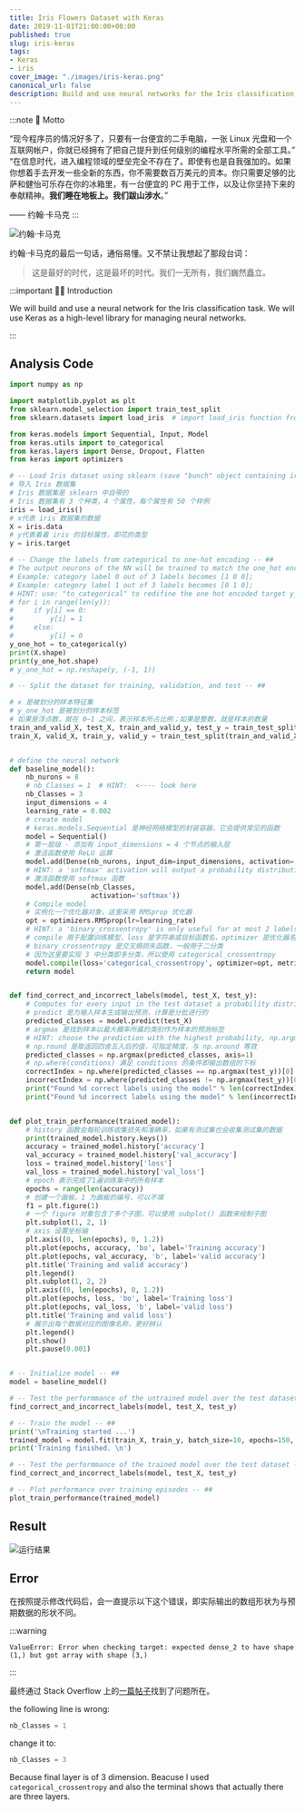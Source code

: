 ```yaml
---
title: Iris Flowers Dataset with Keras
date: 2019-11-01T21:00:00+08:00
published: true
slug: iris-keras
tags:
- Keras
- iris
cover_image: "./images/iris-keras.png"
canonical_url: false
description: Build and use neural networks for the Iris classification task via Keras.
---
```


:::note 📕 Motto

“现今程序员的情况好多了，只要有一台便宜的二手电脑，一张 Linux 光盘和一个互联网帐户，你就已经拥有了把自己提升到任何级别的编程水平所需的全部工具。”
“在信息时代，进入编程领域的壁垒完全不存在了。即使有也是自我强加的。如果你想着手去开发一些全新的东西，你不需要数百万美元的资本。你只需要足够的比萨和健怡可乐存在你的冰箱里，有一台便宜的 PC 用于工作，以及让你坚持下来的奉献精神。**我们睡在地板上。我们跋山涉水**。”

—— 约翰·卡马克
:::

![约翰·卡马克](https://www.notion.so/image/https%3A%2F%2Fs3-us-west-2.amazonaws.com%2Fsecure.notion-static.com%2F2525e1a9-f207-4a2d-aa09-b686fb0a840c%2FUntitled.png?table=block&id=e467688b-ac44-4528-a25d-d5b47973be0e&spaceId=77b9deb7-cc8a-4bc2-82c7-73fdf2893565&width=660&userId=&cache=v2)

约翰·卡马克的最后一句话，通俗易懂。又不禁让我想起了那段台词：

> 这是最好的时代，这是最坏的时代。我们一无所有，我们巍然矗立。

:::important 🙋‍♂️ Introduction

We will build and use a neural network for the Iris classification task. We will use Keras as a high-level library for managing neural networks.

:::

## Analysis Code

```python
import numpy as np

import matplotlib.pyplot as plt
from sklearn.model_selection import train_test_split
from sklearn.datasets import load_iris  # import load_iris function from datasets module

from keras.models import Sequential, Input, Model
from keras.utils import to_categorical
from keras.layers import Dense, Dropout, Flatten
from keras import optimizers

# -- Load Iris dataset using sklearn (save "bunch" object containing iris dataset and its attributes) -- ##
# 导入 Iris 数据集
# Iris 数据集是 sklearn 中自带的
# Iris 数据集有 3 个种类，4 个属性，每个属性有 50 个样例
iris = load_iris()
# x代表 iris 数据集的数据
X = iris.data
# y代表着着 iris 的目标属性，即花的类型
y = iris.target

# -- Change the labels from categorical to one-hot encoding -- ##
# The output neurons of the NN will be trained to match the one_hot encoded array
# Example: category label 0 out of 3 labels becomes [1 0 0];
# Example: category label 1 out of 3 labels becomes [0 1 0];
# HINT: use: "to_categorical" to redifine the one hot encoded target y_one_hot using the original y.
# for i in range(len(y)):
#     if y[i] == 0:
#         y[i] = 1
#     else:
#         y[i] = 0
y_one_hot = to_categorical(y)
print(X.shape)
print(y_one_hot.shape)
# y_one_hot = np.reshape(y, (-1, 1))

# -- Split the dataset for training, validation, and test -- ##

# x 是被划分的样本特征集
# y_one_hot 是被划分的样本标签
# 如果是浮点数，就在 0~1 之间，表示样本所占比例；如果是整数，就是样本的数量
train_and_valid_X, test_X, train_and_valid_y, test_y = train_test_split(X, y_one_hot, test_size=0.1)
train_X, valid_X, train_y, valid_y = train_test_split(train_and_valid_X, train_and_valid_y, test_size=0.2)


# define the neural network
def baseline_model():
    nb_nurons = 8
    # nb_Classes = 1  # HINT:  <---- look here
    nb_Classes = 3
    input_dimensions = 4
    learning_rate = 0.002
    # create model
    # keras.models.Sequential 是神经网络模型的封装容器。它会提供常见的函数
    model = Sequential()
    # 第一层级 - 添加有 input_dimensions = 4 个节点的输入层
    # 激活函数使用 ReLU 运算
    model.add(Dense(nb_nurons, input_dim=input_dimensions, activation='relu'))
    # HINT: a 'softmax' activation will output a probability distribution over the output dimensions
    # 激活函数使用 softmax 函数
    model.add(Dense(nb_Classes,
                    activation='softmax'))
    # Compile model
    # 实例化一个优化器对象，这里采用 RMSprop 优化器
    opt = optimizers.RMSprop(lr=learning_rate)
    # HINT: a 'binary_crossentropy' is only useful for at most 2 labels, look for another suitable loss function in Keras
    # compile 用于配置训练模型，loss 是字符串或目标函数名，optimizer 是优化器名或优化器实例，metrics 是在训练和测试期间的模型评估标准
    # binary_crossentropy 是交叉熵损失函数，一般用于二分类
    # 因为这里要实现 3 中分类即多分类，所以使用 categorical_crossentropy
    model.compile(loss='categorical_crossentropy', optimizer=opt, metrics=['accuracy'])
    return model


def find_correct_and_incorrect_labels(model, test_X, test_y):
    # Computes for every input in the test dataset a probability distribution over the categories
    # predict 是为输入样本生成输出预测，计算是分批进行的
    predicted_classes = model.predict(test_X)
    # argmax 是找到样本以最大概率所属的类别作为样本的预测标签
    # HINT: choose the prediction with the highest probability, np.argmax( ..... , axis=1 )
    # np.round 是取返回四舍五入后的值，可指定精度，与 np.around 等效
    predicted_classes = np.argmax(predicted_classes, axis=1)
    # np.where(conditions) 满足 conditions 的条件即输出数组的下标
    correctIndex = np.where(predicted_classes == np.argmax(test_y))[0]  # HINT: replace test_y by np.argmax(test_y,axis=1)
    incorrectIndex = np.where(predicted_classes != np.argmax(test_y))[0]  # HINT: replace test_y by np.argmax(test_y,axis=1)
    print("Found %d correct labels using the model" % len(correctIndex))
    print("Found %d incorrect labels using the model" % len(incorrectIndex))


def plot_train_performance(trained_model):
  	# history 函数会每轮训练收集损失和准确率，如果有测试集也会收集测试集的数据
    print(trained_model.history.keys())
    accuracy = trained_model.history['accuracy']
    val_accuracy = trained_model.history['val_accuracy']
    loss = trained_model.history['loss']
    val_loss = trained_model.history['val_loss']
    # epoch 表示完成了1遍训练集中的所有样本
    epochs = range(len(accuracy))
    # 创建一个画板，1 为画板的编号，可以不填
    f1 = plt.figure(1)
    # 一个 figure 对象包含了多个子图，可以使用 subplot() 函数来绘制子图
    plt.subplot(1, 2, 1)
    # axis 设置坐标轴
    plt.axis((0, len(epochs), 0, 1.2))
    plt.plot(epochs, accuracy, 'bo', label='Training accuracy')
    plt.plot(epochs, val_accuracy, 'b', label='valid accuracy')
    plt.title('Training and valid accuracy')
    plt.legend()
    plt.subplot(1, 2, 2)
    plt.axis((0, len(epochs), 0, 1.2))
    plt.plot(epochs, loss, 'bo', label='Training loss')
    plt.plot(epochs, val_loss, 'b', label='valid loss')
    plt.title('Training and valid loss')
    # 展示出每个数据对应的图像名称，更好辨认
    plt.legend()
    plt.show()
    plt.pause(0.001)


# -- Initialize model -- ##
model = baseline_model()

# -- Test the performmance of the untrained model over the test dataset -- ##
find_correct_and_incorrect_labels(model, test_X, test_y)

# -- Train the model -- ##
print('\nTraining started ...')
trained_model = model.fit(train_X, train_y, batch_size=10, epochs=150, verbose=0, validation_data=(valid_X, valid_y))
print('Training finished. \n')

# -- Test the performmance of the trained model over the test dataset -- ##
find_correct_and_incorrect_labels(model, test_X, test_y)

# -- Plot performance over training episodes -- ##
plot_train_performance(trained_model)
```

## Result

![运行结果](https://www.notion.so/image/https%3A%2F%2Fs3-us-west-2.amazonaws.com%2Fsecure.notion-static.com%2F425f36a7-3b27-4213-a447-0a7338800f41%2FUntitled.png?table=block&id=faf7cafa-8a7e-4ddb-966b-2b650b437bb2&spaceId=77b9deb7-cc8a-4bc2-82c7-73fdf2893565&width=5760&userId=&cache=v2)

## Error

在按照提示修改代码后，会一直提示以下这个错误，即实际输出的数组形状为与预期数据的形状不同。

:::warning

`ValueError: Error when checking target: expected dense_2 to have shape (1,) but got array with shape (3,)`

:::

最终通过 Stack Overflow 上的[一篇帖子](https://stackoverflow.com/questions/51456613/valueerror-error-when-checking-target-expected-dense-3-to-have-shape-1-but)找到了问题所在。

the following line is wrong:

```python
nb_Classes = 1
```

change it to:

```python
nb_Classes = 3
```

Because final layer is of 3 dimension. Beacuse I used `categorical_crossentropy` and also the terminal shows that actually there are three layers.

